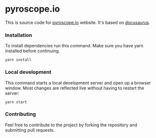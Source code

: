 # pyroscope.io

This is source code for [pyroscope.io](https://pyroscope.io/) website. It's based on [docusaurus](https://docusaurus.io/).

### Installation

To install dependencies run this command. Make sure you have yarn installed before continuing.

```shell
yarn install
```

### Local development

This command starts a local development server and open up a browser window. Most changes are reflected live without having to restart the server:

```shell
yarn start
```

### Contributing

Feel free to contribute to the project by forking the repository and submitting pull requests.
